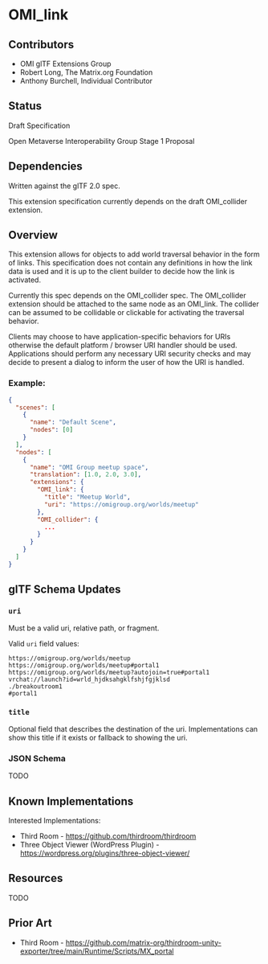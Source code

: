 # OMI_link

## Contributors

* OMI glTF Extensions Group
* Robert Long, The Matrix.org Foundation
* Anthony Burchell, Individual Contributor

## Status

Draft Specification

Open Metaverse Interoperability Group Stage 1 Proposal

## Dependencies

Written against the glTF 2.0 spec.

This extension specification currently depends on the draft OMI_collider extension.

## Overview

This extension allows for objects to add world traversal behavior in the form of links. This specification does not contain any definitions in how the link data is used and it is up to the client builder to decide how the link is activated.

Currently this spec depends on the OMI_collider spec. The OMI_collider extension should be attached to the same node as an OMI_link. The collider can be assumed to be collidable or clickable for activating the traversal behavior.

Clients may choose to have application-specific behaviors for URIs otherwise the default platform / browser URI handler should be used. Applications should perform any necessary URI security checks and may decide to present a dialog to inform the user of how the URI is handled.

### Example:

```json
{
  "scenes": [
    {
      "name": "Default Scene",
      "nodes": [0]
    }
  ],
  "nodes": [
    {
      "name": "OMI Group meetup space",
      "translation": [1.0, 2.0, 3.0],
      "extensions": {
        "OMI_link": {
          "title": "Meetup World",
          "uri": "https://omigroup.org/worlds/meetup"
        },
        "OMI_collider": {
          ...
        }
      }
    }
  ]
}
```

## glTF Schema Updates

### `uri`

Must be a valid uri, relative path, or fragment.

Valid `uri` field values:

```
https://omigroup.org/worlds/meetup
https://omigroup.org/worlds/meetup#portal1
https://omigroup.org/worlds/meetup?autojoin=true#portal1
vrchat://launch?id=wrld_hjdksahgklfshjfgjklsd
./breakoutroom1
#portal1
```

### `title`

Optional field that describes the destination of the uri. Implementations can show this title if it exists or fallback to showing the uri.

### JSON Schema

TODO

## Known Implementations
Interested Implementations:
* Third Room - https://github.com/thirdroom/thirdroom
* Three Object Viewer (WordPress Plugin) - https://wordpress.org/plugins/three-object-viewer/

## Resources

TODO

## Prior Art
* Third Room - https://github.com/matrix-org/thirdroom-unity-exporter/tree/main/Runtime/Scripts/MX_portal
